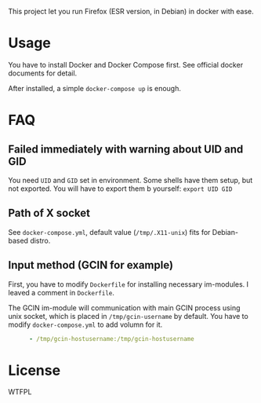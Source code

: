 This project let you run Firefox (ESR version, in Debian) in docker with ease.

# Usage

You have to install Docker and Docker Compose first. See official docker documents for detail.

After installed, a simple `docker-compose up` is enough.

# FAQ

## Failed immediately with warning about UID and GID

You need `UID` and `GID` set in environment. Some shells have them setup, but not exported. You will have to export them b yourself: `export UID GID`

## Path of X socket

See `docker-compose.yml`, default value (`/tmp/.X11-unix`) fits for Debian-based distro.

## Input method (GCIN for example)

First, you have to modify `Dockerfile` for installing necessary im-modules. I leaved a comment in `Dockerfile`.

The GCIN im-module will communication with main GCIN process using unix socket, which is placed in `/tmp/gcin-username` by default. You have to modify `docker-compose.yml` to add volumn for it.

```yml
      - /tmp/gcin-hostusername:/tmp/gcin-hostusername
```

# License

WTFPL
